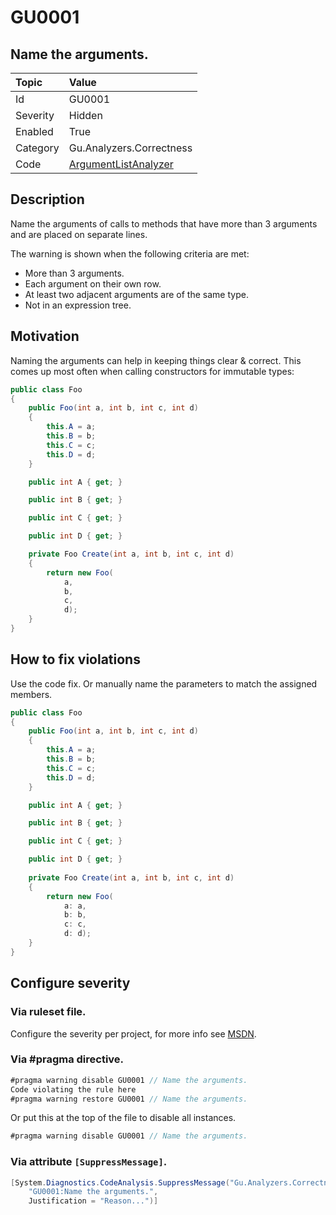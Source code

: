 # GU0001
## Name the arguments.

| Topic    | Value
| :--      | :--
| Id       | GU0001
| Severity | Hidden
| Enabled  | True
| Category | Gu.Analyzers.Correctness
| Code     | [ArgumentListAnalyzer](https://github.com/DotNetAnalyzers/Gu.Analyzers/blob/master/Gu.Analyzers/Analyzers/ArgumentListAnalyzer.cs)

## Description

Name the arguments of calls to methods that have more than 3 arguments and are placed on separate lines.

The warning is shown when the following criteria are met:
- More than 3 arguments.
- Each argument on their own row.
- At least two adjacent arguments are of the same type.
- Not in an expression tree.

## Motivation

Naming the arguments can help in keeping things clear & correct.
This comes up most often when calling constructors for immutable types:

```C#
public class Foo
{
    public Foo(int a, int b, int c, int d)
    {
        this.A = a;
        this.B = b;
        this.C = c;
        this.D = d;
    }

    public int A { get; }

    public int B { get; }

    public int C { get; }

    public int D { get; }

    private Foo Create(int a, int b, int c, int d)
    {
        return new Foo(
            a,
            b,
            c, 
            d);
    }
}
```

## How to fix violations

Use the code fix.
Or manually name the parameters to match the assigned members.

```C#
public class Foo
{
    public Foo(int a, int b, int c, int d)
    {
        this.A = a;
        this.B = b;
        this.C = c;
        this.D = d;
    }

    public int A { get; }

    public int B { get; }

    public int C { get; }

    public int D { get; }
	
    private Foo Create(int a, int b, int c, int d)
    {
        return new Foo(
            a: a,
            b: b,
            c: c,
            d: d);
    }
}
```

<!-- start generated config severity -->
## Configure severity

### Via ruleset file.

Configure the severity per project, for more info see [MSDN](https://msdn.microsoft.com/en-us/library/dd264949.aspx).

### Via #pragma directive.
```C#
#pragma warning disable GU0001 // Name the arguments.
Code violating the rule here
#pragma warning restore GU0001 // Name the arguments.
```

Or put this at the top of the file to disable all instances.
```C#
#pragma warning disable GU0001 // Name the arguments.
```

### Via attribute `[SuppressMessage]`.

```C#
[System.Diagnostics.CodeAnalysis.SuppressMessage("Gu.Analyzers.Correctness", 
    "GU0001:Name the arguments.", 
    Justification = "Reason...")]
```
<!-- end generated config severity -->
